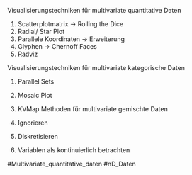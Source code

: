 Visualisierungstechniken für multivariate 
quantitative Daten

1. Scatterplotmatrix → Rolling the Dice 
2. Radial/ Star Plot
3. Parallele Koordinaten → Erweiterung 
4. Glyphen → Chernoff Faces
5. Radviz

Visualisierungstechniken für multivariate 
kategorische Daten

1. Parallel Sets 
2. Mosaic Plot 
3. KVMap
Methoden für multivariate gemischte Daten

1. Ignorieren
2. Diskretisieren
3. Variablen als kontinuierlich betrachten

#Multivariate_quantitative_daten #nD_Daten 
